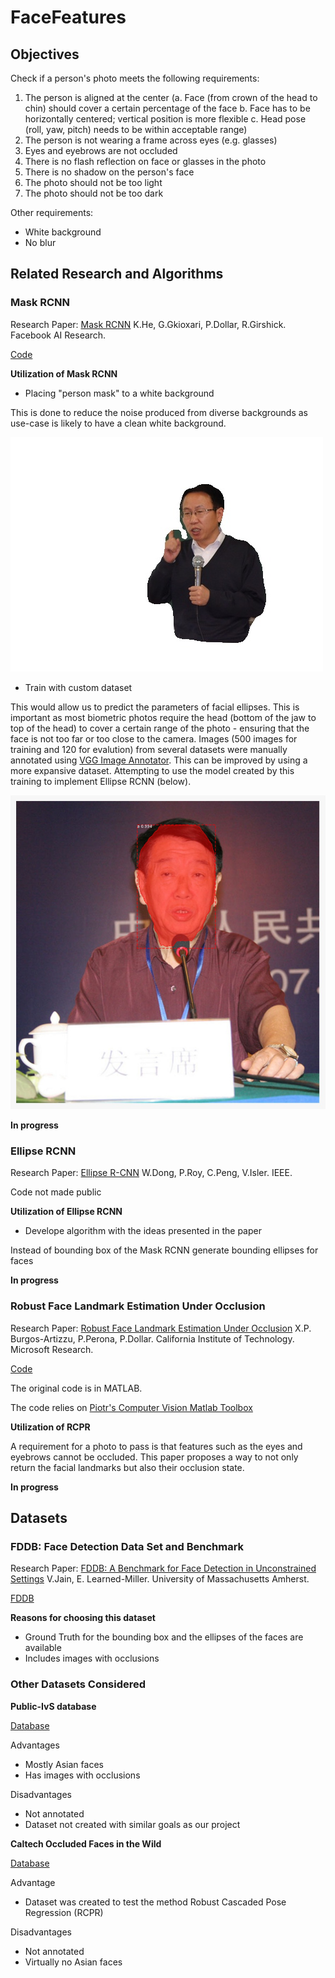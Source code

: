 # FaceFeatures

## Objectives 

Check if a person's photo meets the following requirements:
1. The person is aligned at the center 
    (a. Face (from crown of the head to chin) should cover a certain percentage of the face
    b. Face has to be horizontally centered; vertical position is more flexible
    c. Head pose (roll, yaw, pitch) needs to be within acceptable range)
2. The person is not wearing a frame across eyes (e.g. glasses)
3. Eyes and eyebrows are not occluded 
4. There is no flash reflection on face or glasses in the photo 
5. There is no shadow on the person's face
6. The photo should not be too light 
7. The photo should not be too dark

Other requirements:
- White background
- No blur

## Related Research and Algorithms

### Mask RCNN

Research Paper: [Mask RCNN](https://arxiv.org/pdf/1703.06870.pdf) K.He, G.Gkioxari, P.Dollar, R.Girshick. Facebook AI Research. 

[Code](https://github.com/matterport/Mask_RCNN)

**Utilization of Mask RCNN**

- Placing "person mask" to a white background

This is done to reduce the noise produced from diverse backgrounds as use-case is likely to have a clean white background.

![Image of Removed Background](/RemoveBackground/works1.jpg)

- Train with custom dataset

This would allow us to predict the parameters of facial ellipses. This is important as most biometric photos require the head (bottom of the jaw to top of the head) to cover a certain range of the photo - ensuring that the face is not too far or too close to the camera. Images (500 images for training and 120 for evalution) from several datasets were manually annotated using [VGG Image Annotator](https://www.robots.ox.ac.uk/~vgg/software/via/). This can be improved by using a more expansive dataset. Attempting to use the model created by this training to implement Ellipse RCNN (below). 

![Image of face mask](/MaskRCNN/face_mask.jpeg)

**In progress**


### Ellipse RCNN

Research Paper: [Ellipse R-CNN](https://arxiv.org/pdf/2001.11584.pdf) W.Dong, P.Roy, C.Peng, V.Isler. IEEE.

Code not made public


**Utilization of Ellipse RCNN**

- Develope algorithm with the ideas presented in the paper 

Instead of bounding box of the Mask RCNN generate bounding ellipses for faces

**In progress**


### Robust Face Landmark Estimation Under Occlusion

Research Paper: [Robust Face Landmark Estimation Under Occlusion](http://www.vision.caltech.edu/xpburgos/papers/ICCV13%20Burgos-Artizzu.pdf) X.P. Burgos-Artizzu, P.Perona, P.Dollar. California Institute of Technology. Microsoft Research. 

[Code](http://www.vision.caltech.edu/xpburgos/ICCV13/#code)

The original code is in MATLAB.

The code relies on [Piotr's Computer Vision Matlab Toolbox](http://pdollar.github.io/toolbox/)

**Utilization of RCPR**

A requirement for a photo to pass is that features such as the eyes and eyebrows cannot be occluded. This paper proposes a way to not only return the facial landmarks but also their occlusion state. 

**In progress**

## Datasets

### FDDB: Face Detection Data Set and Benchmark 

Research Paper: [FDDB: A Benchmark for Face Detection in Unconstrained Settings](http://vis-www.cs.umass.edu/fddb/fddb.pdf) V.Jain, E. Learned-Miller. University of Massachusetts Amherst. 

[FDDB](http://vis-www.cs.umass.edu/fddb/)

**Reasons for choosing this dataset**

- Ground Truth for the bounding box and the ellipses of the faces are available
- Includes images with occlusions

### Other Datasets Considered

**Public-IvS database**

[Database](http://www.cbsr.ia.ac.cn/users/xiangyuzhu/projects/LBL/main.htm)

Advantages
- Mostly Asian faces
- Has images with occlusions

Disadvantages
- Not annotated
- Dataset not created with similar goals as our project 

**Caltech Occluded Faces in the Wild**

[Database](http://www.vision.caltech.edu/xpburgos/ICCV13/)

Advantage
- Dataset was created to test the method Robust Cascaded Pose Regression (RCPR)

Disadvantages
- Not annotated
- Virtually no Asian faces 


